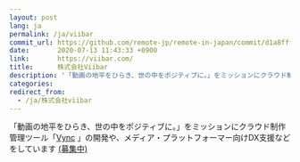 ```yaml
---
layout: post
lang: ja
permalink: /ja/viibar
commit_url: https://github.com/remote-jp/remote-in-japan/commit/d1a8fff22044dc017cb1e9358490778bc76795e1
date:       2020-07-13 11:43:33 +0900
link:       https://viibar.com/
title:      株式会社Viibar
description: '「動画の地平をひらき、世の中をポジティブに。」をミッションにクラウド制作管理ツール「Vync 」の開発や、メディア・プラットフォーマー向けDX支援などをしています (募集中)'
categories: 
redirect_from:
  - /ja/株式会社viibar
---
```


<p>「動画の地平をひらき、世の中をポジティブに。」をミッションにクラウド制作管理ツール「<a href="https://viibar.com/vync">Vync</a> 」の開発や、メディア・プラットフォーマー向けDX支援などをしています <a href="https://viibar.com/recruit">(募集中)</a></p>
